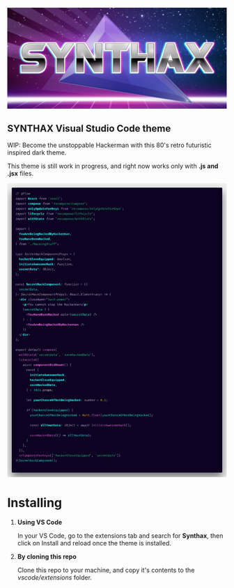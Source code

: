 ![alt text](/themes/img/logo.jpg "Synthax theme")

## SYNTHAX Visual Studio Code theme

WIP: Become the unstoppable Hackerman with this 80's retro futuristic inspired dark theme.

This theme is still work in progress, and right now works only with **.js and .jsx** files.

![alt text](/themes/img/code.png "Synthax theme")

# Installing

1. **Using VS Code**

   In your VS Code, go to the extensions tab and search for **Synthax**, then click on Install and reload once the theme is installed.

2. **By cloning this repo**

   Clone this repo to your machine, and copy it's contents to the _vscode/extensions_ folder.
